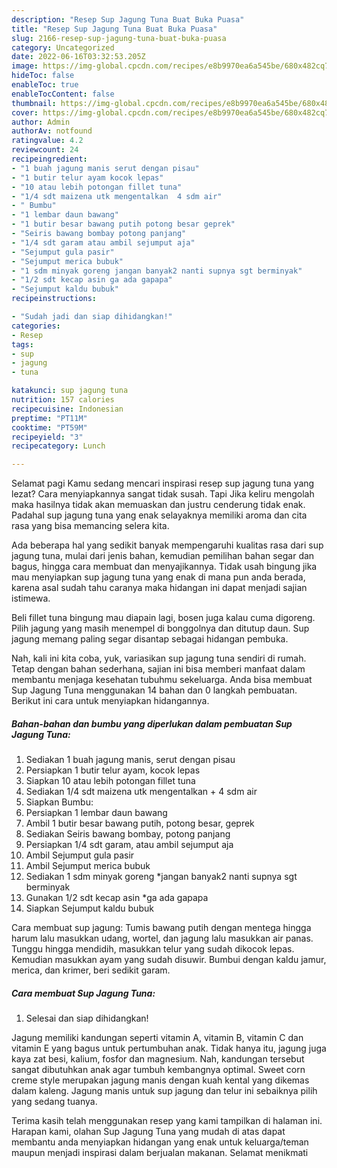 ```yaml
---
description: "Resep Sup Jagung Tuna Buat Buka Puasa"
title: "Resep Sup Jagung Tuna Buat Buka Puasa"
slug: 2166-resep-sup-jagung-tuna-buat-buka-puasa
category: Uncategorized
date: 2022-06-16T03:32:53.205Z
image: https://img-global.cpcdn.com/recipes/e8b9970ea6a545be/680x482cq70/sup-jagung-tuna-foto-resep-utama.jpg
hideToc: false
enableToc: true
enableTocContent: false
thumbnail: https://img-global.cpcdn.com/recipes/e8b9970ea6a545be/680x482cq70/sup-jagung-tuna-foto-resep-utama.jpg
cover: https://img-global.cpcdn.com/recipes/e8b9970ea6a545be/680x482cq70/sup-jagung-tuna-foto-resep-utama.jpg
author: Admin
authorAv: notfound
ratingvalue: 4.2
reviewcount: 24
recipeingredient:
- "1 buah jagung manis serut dengan pisau"
- "1 butir telur ayam kocok lepas"
- "10 atau lebih potongan fillet tuna"
- "1/4 sdt maizena utk mengentalkan  4 sdm air"
- " Bumbu"
- "1 lembar daun bawang"
- "1 butir besar bawang putih potong besar geprek"
- "Seiris bawang bombay potong panjang"
- "1/4 sdt garam atau ambil sejumput aja"
- "Sejumput gula pasir"
- "Sejumput merica bubuk"
- "1 sdm minyak goreng jangan banyak2 nanti supnya sgt berminyak"
- "1/2 sdt kecap asin ga ada gapapa"
- "Sejumput kaldu bubuk"
recipeinstructions:

- "Sudah jadi dan siap dihidangkan!"
categories:
- Resep
tags:
- sup
- jagung
- tuna

katakunci: sup jagung tuna 
nutrition: 157 calories
recipecuisine: Indonesian
preptime: "PT11M"
cooktime: "PT59M"
recipeyield: "3"
recipecategory: Lunch

---
```



Selamat pagi Kamu sedang mencari inspirasi resep sup jagung tuna yang lezat? Cara menyiapkannya sangat tidak susah. Tapi Jika keliru mengolah maka hasilnya tidak akan memuaskan dan justru cenderung tidak enak. Padahal sup jagung tuna yang enak selayaknya memiliki aroma dan cita rasa yang bisa memancing selera kita.


Ada beberapa hal yang sedikit banyak mempengaruhi kualitas rasa dari sup jagung tuna, mulai dari jenis bahan, kemudian pemilihan bahan segar dan bagus, hingga cara membuat dan menyajikannya. Tidak usah bingung jika mau menyiapkan sup jagung tuna yang enak di mana pun anda berada, karena asal sudah tahu caranya maka hidangan ini dapat menjadi sajian istimewa.

Beli fillet tuna bingung mau diapain lagi, bosen juga kalau cuma digoreng. Pilih jagung yang masih menempel di bonggolnya dan ditutup daun. Sup jagung memang paling segar disantap sebagai hidangan pembuka.


Nah, kali ini kita coba, yuk, variasikan sup jagung tuna sendiri di rumah. Tetap dengan bahan sederhana, sajian ini bisa memberi manfaat dalam membantu menjaga kesehatan tubuhmu sekeluarga. Anda bisa membuat Sup Jagung Tuna menggunakan 14 bahan dan 0 langkah pembuatan. Berikut ini cara untuk menyiapkan hidangannya.

<!--inarticleads1-->

##### Bahan-bahan dan bumbu yang diperlukan dalam pembuatan Sup Jagung Tuna:

1. Sediakan 1 buah jagung manis, serut dengan pisau
1. Persiapkan 1 butir telur ayam, kocok lepas
1. Siapkan 10 atau lebih potongan fillet tuna
1. Sediakan 1/4 sdt maizena utk mengentalkan + 4 sdm air
1. Siapkan  Bumbu:
1. Persiapkan 1 lembar daun bawang
1. Ambil 1 butir besar bawang putih, potong besar, geprek
1. Sediakan Seiris bawang bombay, potong panjang
1. Persiapkan 1/4 sdt garam, atau ambil sejumput aja
1. Ambil Sejumput gula pasir
1. Ambil Sejumput merica bubuk
1. Sediakan 1 sdm minyak goreng *jangan banyak2 nanti supnya sgt berminyak
1. Gunakan 1/2 sdt kecap asin *ga ada gapapa
1. Siapkan Sejumput kaldu bubuk


Cara membuat sup jagung: Tumis bawang putih dengan mentega hingga harum lalu masukkan udang, wortel, dan jagung lalu masukkan air panas. Tunggu hingga mendidih, masukkan telur yang sudah dikocok lepas. Kemudian masukkan ayam yang sudah disuwir. Bumbui dengan kaldu jamur, merica, dan krimer, beri sedikit garam. 

<!--inarticleads2-->

##### Cara membuat Sup Jagung Tuna:


1. Selesai dan siap dihidangkan!

Jagung memiliki kandungan seperti vitamin A, vitamin B, vitamin C dan vitamin E yang bagus untuk pertumbuhan anak. Tidak hanya itu, jagung juga kaya zat besi, kalium, fosfor dan magnesium. Nah, kandungan tersebut sangat dibutuhkan anak agar tumbuh kembangnya optimal. Sweet corn creme style merupakan jagung manis dengan kuah kental yang dikemas dalam kaleng. Jagung manis untuk sup jagung dan telur ini sebaiknya pilih yang sedang tuanya. 

Terima kasih telah menggunakan resep yang kami tampilkan di halaman ini. Harapan kami, olahan Sup Jagung Tuna yang mudah di atas dapat membantu anda menyiapkan hidangan yang enak untuk keluarga/teman maupun menjadi inspirasi dalam berjualan makanan. Selamat menikmati

